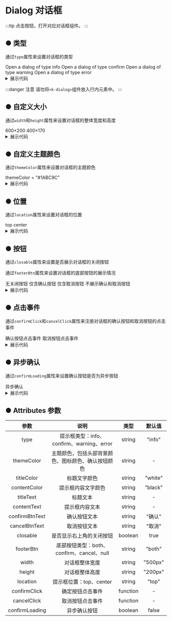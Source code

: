<script lang="ts" setup>
    import { ref } from 'vue'
    let isShow: any = ref([false, false, false, false, false, false, false, false, false, false, false, false, false, false, false, false]);
    let clickToShow = (i:number) => {
        isShow.value.forEach((item:boolean, index:number) => isShow.value[index] = false);
        isShow.value[i] = true;
    }
    let confirmClick = () => {
        window.alert("点击了确认按钮");
    }
    let cancelClick = () => {
        window.alert("点击了取消按钮");
    }
    let loadingConfirm = () => {
        let p = new Promise<void>((resolve, reject) => {
            setTimeout(()=> {
                resolve();
            }, 1000)
        })
        p.then(()=> {
            isShow.value[15] = false;
        })
    }
</script>

# Dialog 对话框

:::tip
点击按钮，打开对应对话框组件。
:::

## ● 类型
<p>通过<code>type</code>属性来设置对话框的类型</P>
<div class="borderBox">
    <k-button :onclick = "() => {clickToShow(0)}" type="primary">Open a dialog of type info</k-button>
    <k-button :onclick = "() => {clickToShow(1)}" type="success">Open a dialog of type confirm</k-button>
    <k-button :onclick = "() => {clickToShow(2)}" type="warming">Open a dialog of type warning</k-button>
    <k-button :onclick = "() => {clickToShow(3)}" type="danger">Open a dialog of type error</k-button>
</div>
<k-dialog v-if = "isShow[0]"
    titleText = "Title"
    contentText = "Some contents... Some contents... Some contents... Some contents... Some contents... Some contents... Some contents... Some contents... Some contents..."
></k-dialog>
<k-dialog v-if = "isShow[1]"
    titleText = "Title"
    contentText = "Some contents... Some contents... Some contents... Some contents... Some contents... Some contents... Some contents... Some contents... Some contents..."
    type="confirm"
></k-dialog>
<k-dialog v-if = "isShow[2]"
    titleText = "Are you sure delete this task?"
    contentText = "Some contents... Some contents... Some contents... Some contents... Some contents... Some contents... Some contents... Some contents... Some contents..."
    type="warning"
></k-dialog>
<k-dialog v-if = "isShow[3]"
titleText = "A serious error has occurred here !"
contentText = "It needs to be updated online. Please confirm that your network connection is normal and try again."
type="error"
></k-dialog>

<details>
<summary class="pre-code-tag">展示代码</summary>

```vue
<template>
    <div>
        <k-space>
            <k-button :onclick = "() => {clickToShow(0)}" type="primary">Open a dialog of type info</k-button>
            <k-button :onclick = "() => {clickToShow(1)}" type="success">Open a dialog of type confirm</k-button>
            <k-button :onclick = "() => {clickToShow(2)}" type="warming">Open a dialog of type warning</k-button>
            <k-button :onclick = "() => {clickToShow(3)}" type="danger">Open a dialog of type error</k-button>
        </k-space>
        
        <k-dialog v-if = "isShow[0]"
        titleText = "Title"
        contentText = "Some contents... Some contents... Some contents... Some contents... Some contents... Some contents... Some contents... Some contents... Some contents..."
        ></k-dialog>
       
        <k-dialog v-if = "isShow[1]"
        titleText = "Title"
        contentText = "Some contents... Some contents... Some contents... Some contents... Some contents... Some contents... Some contents... Some contents... Some contents..."
        type="confirm"
        ></k-dialog>
       
        <k-dialog v-if = "isShow[2]"
        titleText = "Are you sure delete this task?"
        contentText = "Some contents... Some contents... Some contents... Some contents... Some contents... Some contents... Some contents... Some contents... Some contents..."
        type="warning"
        ></k-dialog>
       
        <k-dialog v-if = "isShow[3]"
        titleText = "A serious error has occurred here !"
        contentText = "It needs to be updated online. Please confirm that your network connection is normal and try again."
        type="error"
        ></k-dialog>
    </div>
</template>
<script lang="ts" setup>
    import { ref } from 'vue'
    let isShow: any = ref([false, false, false, false]);
    let clickToShow = (i:number) => {
        isShow.value.forEach((item:boolean, index:number) => isShow.value[index] = false);
        isShow.value[i] = true;
    }
</script>
```
</details>

:::danger 注意
请勿将`<k-dialog>`组件放入行内元素中。
:::

## ● 自定义大小
<p>通过<code>width</code>和<code>height</code>属性来设置对话框的整体宽度和高度</P>
<div class="borderBox">
    <k-button :onclick = "() => {clickToShow(4)}" type="primary">600×200</k-button>
    <k-button :onclick = "() => {clickToShow(5)}" type="primary">400×170</k-button>
</div>
<k-dialog v-if = "isShow[4]"
titleText = "对话框标题"
contentText = "提示内容提示内容提示内容提示内容提示内容提示内容提示内容提示内容提示内容提示内容提示内容提示内容提示内容"
width="600px"
height="200px"
></k-dialog>
<k-dialog v-if = "isShow[5]"
titleText = "对话框标题"
contentText = "提示内容提示内容提示内容提示内容提示内容提示内容提示内容提示内容提示内容提示内容提示内容提示内容提示内容"
width="400px"
height="170px"
></k-dialog>
<details>
<summary class="pre-code-tag">展示代码</summary>

```vue
<template>
    <div>
        <k-space>
            <k-button :onclick = "() => {clickToShow(0)}" type="primary">600×200</k-button>
            <k-button :onclick = "() => {clickToShow(1)}" type="primary">400×170</k-button>
        </k-space>
        
        <k-dialog v-if = "isShow[0]"
        titleText = "对话框标题"
        contentText = "提示内容提示内容提示内容提示内容提示内容提示内容提示内容提示内容提示内容提示内容提示内容提示内容提示内容"
        width="600px"
        height="200px"
        ></k-dialog>

        <k-dialog v-if = "isShow[1]"
        titleText = "对话框标题"
        contentText = "提示内容提示内容提示内容提示内容提示内容提示内容提示内容提示内容提示内容提示内容提示内容提示内容提示内容"
        width="400px"
        height="170px"
        ></k-dialog>
    </div>
</template>
<script lang="ts" setup>
    import { ref } from 'vue'
    let isShow: any = ref([false, false]);
    let clickToShow = (i:number) => {
        isShow.value.forEach((item:boolean, index:number) => isShow.value[index] = false);
        isShow.value[i] = true;
    }
</script>
```
</details>

## ● 自定义主题颜色
<p>通过<code>themeColor</code>属性来设置对话框的主题颜色</P>
<div class="borderBox">
    <k-button :onclick = "() => {clickToShow(6)}" type="success">themeColor = "#1ABC9C"</k-button>
</div>
<k-dialog v-if = "isShow[6]"
titleText = "对话框标题"
contentText = "提示内容提示内容提示内容提示内容提示内容提示内容提示内容提示内容提示内容提示内容提示内容提示内容提示内容"
themeColor="#1ABC9C"
></k-dialog>

<details>
<summary class="pre-code-tag">展示代码</summary>

```vue
<template>
    <div>
        <k-space>
            <k-button :onclick = "() => {clickToShow(6)}" type="success">themeColor = "#1ABC9C"</k-button>
        </k-space>
    
        <k-dialog v-if = "isShow[0]"
        titleText = "对话框标题"
        contentText = "提示内容提示内容提示内容提示内容提示内容提示内容提示内容提示内容提示内容提示内容提示内容提示内容提示内容"
        themeColor="#1ABC9C"
        ></k-dialog>
    </div>
</template>
<script lang="ts" setup>
    import { ref } from 'vue'
    let isShow: any = ref([false]);
    let clickToShow = (i:number) => {
        isShow.value.forEach((item:boolean, index:number) => isShow.value[index] = false);
        isShow.value[i] = true;
    }
</script>
```
</details>

## ● 位置
<p>通过<code>location</code>属性来设置对话框的位置</P>
<div class="borderBox">
    <k-button :onclick = "() => {clickToShow(7)}" type="primary">top</k-button>
    <k-button :onclick = "() => {clickToShow(8)}" type="primary">center</k-button>
</div>
<k-dialog v-if = "isShow[7]"
titleText = "对话框标题"
contentText = "提示内容提示内容提示内容提示内容提示内容提示内容提示内容提示内容提示内容提示内容提示内容提示内容提示内容"
location="top"
></k-dialog>
<k-dialog v-if = "isShow[8]"
titleText = "对话框标题"
contentText = "提示内容提示内容提示内容提示内容提示内容提示内容提示内容提示内容提示内容提示内容提示内容提示内容提示内容"
location="center"
></k-dialog>

<details>
<summary class="pre-code-tag">展示代码</summary>

```vue
<template>
    <div>
        <k-space>
            <k-button :onclick = "() => {clickToShow(0)}" type="primary">top</k-button>
            <k-button :onclick = "() => {clickToShow(1)}" type="primary">center</k-button>
        </k-space>

        <k-dialog v-if = "isShow[0]"
            titleText = "对话框标题"
            contentText = "提示内容提示内容提示内容提示内容提示内容提示内容提示内容提示内容提示内容提示内容提示内容提示内容提示内容"
            location="top"
        ></k-dialog>

        <k-dialog v-if = "isShow[1]"
            titleText = "对话框标题"
            contentText = "提示内容提示内容提示内容提示内容提示内容提示内容提示内容提示内容提示内容提示内容提示内容提示内容提示内容"
            location="center"
        ></k-dialog>
    </div>
</template>
<script lang="ts" setup>
    import { ref } from 'vue'
    let isShow: any = ref([false, false]);
    let clickToShow = (i:number) => {
        isShow.value.forEach((item:boolean, index:number) => isShow.value[index] = false);
        isShow.value[i] = true;
    }
</script>
```
</details>

## ● 按钮
<p>通过<code>closable</code>属性来设置是否展示对话框的关闭按钮</P>
<p>通过<code>footerBtn</code>属性来设置对话框的底部按钮的展示情况</P>
<div class="borderBox">
    <k-button :onclick = "() => {clickToShow(9)}" type="primary">无关闭按钮</k-button>
    <k-button :onclick = "() => {clickToShow(10)}" type="primary">仅含确认按钮</k-button>
    <k-button :onclick = "() => {clickToShow(11)}" type="primary">仅含取消按钮</k-button>
    <k-button :onclick = "() => {clickToShow(12)}" type="primary">不展示确认和取消按钮</k-button>
</div>
<k-dialog v-if = "isShow[9]"
titleText = "对话框标题"
contentText = "提示内容提示内容提示内容提示内容提示内容提示内容提示内容提示内容提示内容提示内容提示内容提示内容提示内容"
:closable = false
></k-dialog>
<k-dialog v-if = "isShow[10]"
titleText = "对话框标题"
contentText = "提示内容提示内容提示内容提示内容提示内容提示内容提示内容提示内容提示内容提示内容提示内容提示内容提示内容"
footerBtn="confirm"
></k-dialog>
<k-dialog v-if = "isShow[11]"
titleText = "对话框标题"
contentText = "提示内容提示内容提示内容提示内容提示内容提示内容提示内容提示内容提示内容提示内容提示内容提示内容提示内容"
footerBtn="cancel"
></k-dialog>
<k-dialog v-if = "isShow[12]"
titleText = "对话框标题"
contentText = "提示内容提示内容提示内容提示内容提示内容提示内容提示内容提示内容提示内容提示内容提示内容提示内容提示内容"
footerBtn="null"
></k-dialog>
<details>
<summary class="pre-code-tag">展示代码</summary>

```vue
<template>
    <div>
        <k-space>
            <k-button :onclick = "() => {clickToShow(0)}" type="primary">无关闭按钮</k-button>
            <k-button :onclick = "() => {clickToShow(1)}" type="primary">仅含确认按钮</k-button>
            <k-button :onclick = "() => {clickToShow(2)}" type="primary">仅含取消按钮</k-button>
            <k-button :onclick = "() => {clickToShow(3)}" type="primary">不展示确认和取消按钮</k-button>
        </k-space>
        <k-dialog v-if = "isShow[0]"
            titleText = "对话框标题"
            contentText = "提示内容提示内容提示内容提示内容提示内容提示内容提示内容提示内容提示内容提示内容提示内容提示内容提示内容"
            :closable = false
        ></k-dialog>
        <k-dialog v-if = "isShow[1]"
            titleText = "对话框标题"
            contentText = "提示内容提示内容提示内容提示内容提示内容提示内容提示内容提示内容提示内容提示内容提示内容提示内容提示内容"
            footerBtn="confirm"
        ></k-dialog>
        <k-dialog v-if = "isShow[2]"
            titleText = "对话框标题"
            contentText = "提示内容提示内容提示内容提示内容提示内容提示内容提示内容提示内容提示内容提示内容提示内容提示内容提示内容"
            footerBtn="cancel"
        ></k-dialog>
        <k-dialog v-if = "isShow[3]"
            titleText = "对话框标题"
            contentText = "提示内容提示内容提示内容提示内容提示内容提示内容提示内容提示内容提示内容提示内容提示内容提示内容提示内容"
            footerBtn="null"
        ></k-dialog> 
    </div>
</template>
<script lang="ts" setup>
    import { ref } from 'vue'
    let isShow: any = ref([false, false, false, false]);
    let clickToShow = (i:number) => {
        isShow.value.forEach((item:boolean, index:number) => isShow.value[index] = false);
        isShow.value[i] = true;
    }
</script>
```
</details>

## ● 点击事件
<p>通过<code>confirmClick</code>和<code>cancelClick</code>属性来注册对话框的确认按钮和取消按钮的点击事件</P>
<div class="borderBox">
    <k-button :onclick = "() => {clickToShow(13)}" type="primary">确认按钮点击事件</k-button>
    <k-button :onclick = "() => {clickToShow(14)}" type="primary">取消按钮点击事件</k-button>
</div>
<k-dialog v-if = "isShow[13]"
titleText = "对话框标题"
contentText = "提示内容提示内容提示内容提示内容提示内容提示内容提示内容提示内容提示内容提示内容提示内容提示内容提示内容"
:confirmClick="confirmClick"
></k-dialog>
<k-dialog v-if = "isShow[14]"
titleText = "对话框标题"
contentText = "提示内容提示内容提示内容提示内容提示内容提示内容提示内容提示内容提示内容提示内容提示内容提示内容提示内容"
:cancelClick="cancelClick"
></k-dialog>
<details>
<summary class="pre-code-tag">展示代码</summary>

```vue
<template>
    <div>
        <k-space>
            <k-button :onclick = "() => {clickToShow(0)}" type="primary">确认按钮点击事件</k-button>
            <k-button :onclick = "() => {clickToShow(1)}" type="primary">取消按钮点击事件</k-button>       
        </k-space>

        <k-dialog v-if = "isShow[0]"
            titleText = "对话框标题"
            contentText = "提示内容提示内容提示内容提示内容提示内容提示内容提示内容提示内容提示内容提示内容提示内容提示内容提示内容"
            :confirmClick="confirmClick"
        ></k-dialog>

        <k-dialog v-if = "isShow[1]"
            titleText = "对话框标题"
            contentText = "提示内容提示内容提示内容提示内容提示内容提示内容提示内容提示内容提示内容提示内容提示内容提示内容提示内容"
            :cancelClick="cancelClick"
        ></k-dialog>
    </div>
</template>
<script lang="ts" setup>
    import { ref } from 'vue'
    // 是否展示对话框组件
    let isShow: any = ref([false, false]);
    // 点击按钮显示对应对话框
    let clickToShow = (i:number) => {
        isShow.value.forEach((item:boolean, index:number) => isShow.value[index] = false);
        isShow.value[i] = true;
    }

    // 自定义确认按钮点击事件
    let confirmClick = () => {
        window.alert("点击了确认按钮");
    }
    // 自定义取消按钮点击事件
    let cancelClick = () => {
        window.alert("点击了取消按钮");
    }
</script>
```
</details>

## ● 异步确认
<p>通过<code>confirmLoading</code>属性来设置确认按钮是否为异步按钮</P>
<div class="borderBox">
    <k-button :onclick = "() => {clickToShow(15)}" type="primary">异步确认</k-button>            
</div>
<k-dialog v-if = "isShow[15]"
    titleText = "对话框标题"
    contentText = "提示内容提示内容提示内容提示内容提示内容提示内容提示内容提示内容提示内容提示内容提示内容提示内容提示内容"
    :confirmLoading = true
    :confirmClick="loadingConfirm"
></k-dialog>

<details>
<summary class="pre-code-tag">展示代码</summary>

```vue
<template>
    <div>
        <k-space>
            <k-button :onclick = "() => {clickToShow()}" type="primary">异步确认</k-button>            
        </k-space>
        <k-dialog v-if = "isShow"
            titleText = "对话框标题"
            contentText = "提示内容提示内容提示内容提示内容提示内容提示内容提示内容提示内容提示内容提示内容提示内容提示内容提示内容"
            :confirmLoading = true
            :confirmClick="confirmClick"
        ></k-dialog>
    </div>
</template>
<script lang="ts" setup>
    import { ref } from 'vue'
    // 是否展示对话框组件
    let isShow: any = ref(false);
    // 点击按钮显示对应对话框
    let clickToShow = () => {
        isShow.value = true;
    }
    // 自定义异步确认按钮点击事件
    let confirmClick = () => {
        let p = new Promise<void>((resolve, reject) => {
            setTimeout(()=> {
                resolve();
            }, 1000)
        })
        p.then(()=> {
            isShow.value = false;
        })
    }
</script>
```
</details>

## ● Attributes 参数
|      参数      |                        说明                        |   类型   | 默认值  |
| :----------------: | :------------------------------------------------: | :------: | :-----: |
|      type      |     提示框类型：info、confirm、warning、error      |  string  | "info"  |
|   themeColor   | 主题颜色，包括头部背景颜色、图标颜色、确认按钮颜色 |  string  |    -    |
|   titleColor   |                    标题文字颜色                    |  string  | "white" |
|  contentColor  |                 提示框内容文字颜色                 |  string  | "black" |
|   titleText    |                      标题文本                      |  string  |    -    |
|  contentText   |                   提示框内容文本                   |  string  |    -    |
| confirmBtnText |                    确认按钮文本                    |  string  | "确认"  |
| cancelBtnText  |                    取消按钮文本                    |  string  | "取消"  |
|    closable    |              是否显示右上角的关闭按钮              | boolean  |  true   |
|   footerBtn    |     底部按钮类型：both、confirm、cancel、null      |  string  | "both"  |
|     width      |                   对话框整体宽度                   |  string  | "500px" |
|     height     |                   对话框整体高度                   |  string  | "200px" |
|    location    |              提示框位置：top、center               |  string  |  "top"  |
|  confirmClick  |                  确定按钮点击事件                  | function |    -    |
|  cancelClick   |                  取消按钮点击事件                  | function |    -    |
| confirmLoading |                    异步确认按钮                    | boolean  |  false  |